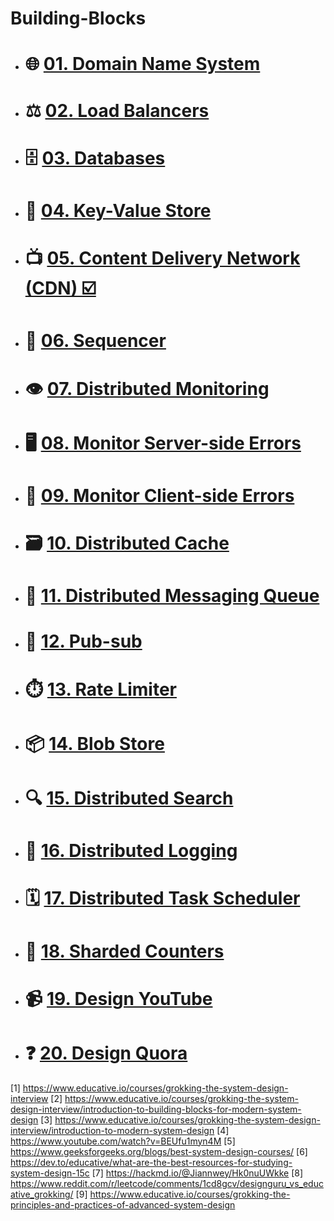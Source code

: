 # Building-Blocks

- # 🌐 [01. Domain Name System ]()
- # ⚖️ [02. Load Balancers ]()
- # 🗄️ [03. Databases ]()
- # 🔑 [04. Key-Value Store ]()
- # 📺 [05. Content Delivery Network (CDN) ☑️](./05.%20CDN/)
- # 🔢 [06. Sequencer ]()
- # 👁️ [07. Distributed Monitoring ]()
- # 🖥️ [08. Monitor Server-side Errors ]()
- # 📱 [09. Monitor Client-side Errors ]()
- # 🗃️ [10. Distributed Cache ]()
- # 📨 [11. Distributed Messaging Queue ]()
- # 🔔 [12. Pub-sub ]()
- # ⏱️ [13. Rate Limiter ]()
- # 📦 [14. Blob Store ]()
- # 🔍 [15. Distributed Search ]()
- # 📜 [16. Distributed Logging ]()
- # 🗓️ [17. Distributed Task Scheduler ]()
- # 🔢 [18. Sharded Counters ]()
- # 📹 [19. Design YouTube ]()
- # ❓ [20. Design Quora ]()

[1] https://www.educative.io/courses/grokking-the-system-design-interview
[2] https://www.educative.io/courses/grokking-the-system-design-interview/introduction-to-building-blocks-for-modern-system-design
[3] https://www.educative.io/courses/grokking-the-system-design-interview/introduction-to-modern-system-design
[4] https://www.youtube.com/watch?v=BEUfu1myn4M
[5] https://www.geeksforgeeks.org/blogs/best-system-design-courses/
[6] https://dev.to/educative/what-are-the-best-resources-for-studying-system-design-15c
[7] https://hackmd.io/@Jiannwey/Hk0nuUWkke
[8] https://www.reddit.com/r/leetcode/comments/1cd8gcv/designguru_vs_educative_grokking/
[9] https://www.educative.io/courses/grokking-the-principles-and-practices-of-advanced-system-design